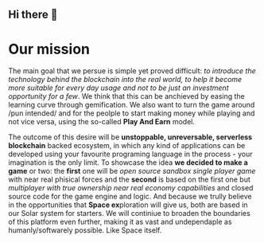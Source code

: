 ## Hi there 👋

<!--

**Here are some ideas to get you started:**

🙋‍♀️ A short introduction - what is your organization all about?
🌈 Contribution guidelines - how can the community get involved?
👩‍💻 Useful resources - where can the community find your docs? Is there anything else the community should know?
🍿 Fun facts - what does your team eat for breakfast?
🧙 Remember, you can do mighty things with the power of [Markdown](https://docs.github.com/github/writing-on-github/getting-started-with-writing-and-formatting-on-github/basic-writing-and-formatting-syntax)
-->
# Our mission
The main goal that we persue is simple yet proved difficult: *to introduce the technology behind the blockchain into the real world, to help it become more suitable for every day usage and not to be just an investment opportunity for a few*. We think that this can be anchieved by easing the learning curve through gemification. We also want to turn the game around /pun intended/ and for the peolple to start making money while playing and not vice versa, using the so-called **Play And Earn** model.

The outcome of this desire will be **unstoppable, unreversable, serverless blockchain** backed ecosystem, in which any kind of applications can be developed using your favourite programing language in the process - your imagination is the only limit.
To showcase the idea **we decided to make a game** or two: the **first** one will be *open source sandbox single player game* with near real phisical forces and the **second** is based on the first one but *multiplayer with true ownership near real economy capabilities* and closed source code for the game engine and logic. And because we trully believe in the opportunities that **Space ex**ploration will give us, both are based in our Solar system for starters.
We will continiue to broaden the boundaries of this platform even further, making it as vast and undependaple as humanly/softwarely possible. Like Space itself.
